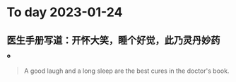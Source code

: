 
# To day 2023-01-24


## 医生手册写道：开怀大笑，睡个好觉，此乃灵丹妙药 。
> A good laugh and a long sleep are the best cures in the doctor's book.

    